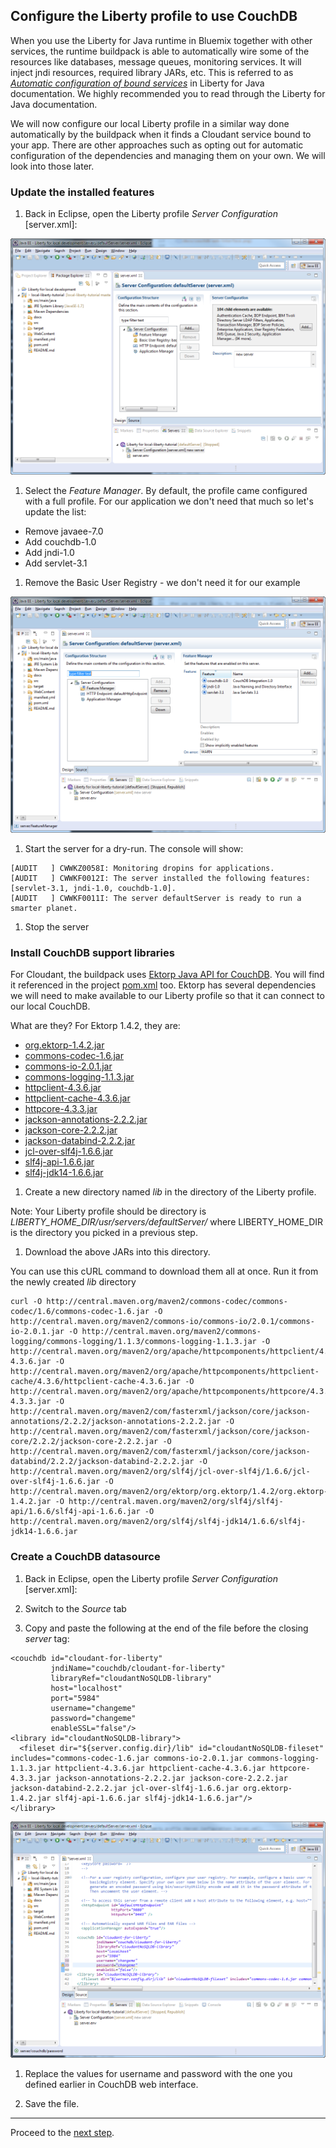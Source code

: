 ## Configure the Liberty profile to use CouchDB

When you use the Liberty for Java runtime in Bluemix together with other services,
the runtime buildpack is able to automatically wire some of the resources like databases,
message queues, monitoring services. It will inject jndi resources, required library JARs, etc.
This is referred to as [*Automatic configuration of bound services*](https://www.ng.bluemix.net/docs/starters/liberty/index.html#automaticconfigurationofboundservices) in Liberty for Java documentation.
We highly recommended you to read through the Liberty for Java documentation.

We will now configure our local Liberty profile in a similar way done automatically
by the buildpack when it finds a Cloudant service bound to your app.
There are other approaches such as opting out for automatic configuration of the dependencies
and managing them on your own. We will look into those later.

### Update the installed features

1. Back in Eclipse, open the Liberty profile *Server Configuration* [server.xml]:

  ![](images/edit-server-xml.png)

1. Select the *Feature Manager*. By default, the profile came configured with a full profile.
For our application we don't need that much so let's update the list:

  * Remove javaee-7.0
  * Add couchdb-1.0
  * Add jndi-1.0
  * Add servlet-3.1

1. Remove the Basic User Registry - we don't need it for our example

  ![](images/feature-manager-updated.png)

1. Start the server for a dry-run. The console will show:

  ```
  [AUDIT   ] CWWKZ0058I: Monitoring dropins for applications. 
  [AUDIT   ] CWWKF0012I: The server installed the following features: [servlet-3.1, jndi-1.0, couchdb-1.0].
  [AUDIT   ] CWWKF0011I: The server defaultServer is ready to run a smarter planet.
  ```

1. Stop the server

### Install CouchDB support libraries

For Cloudant, the buildpack uses [Ektorp Java API for CouchDB](http://ektorp.org/).
You will find it referenced in the project [pom.xml](pom.xml) too.
Ektorp has several dependencies we will need to make available to our Liberty profile
so that it can connect to our local CouchDB.

What are they? For Ektorp 1.4.2, they are:
  * [org.ektorp-1.4.2.jar](http://central.maven.org/maven2/org/ektorp/org.ektorp/1.4.2/org.ektorp-1.4.2.jar)
  * [commons-codec-1.6.jar](http://central.maven.org/maven2/commons-codec/commons-codec/1.6/commons-codec-1.6.jar)
  * [commons-io-2.0.1.jar](http://central.maven.org/maven2/commons-io/commons-io/2.0.1/commons-io-2.0.1.jar)
  * [commons-logging-1.1.3.jar](http://central.maven.org/maven2/commons-logging/commons-logging/1.1.3/commons-logging-1.1.3.jar)
  * [httpclient-4.3.6.jar](http://central.maven.org/maven2/org/apache/httpcomponents/httpclient/4.3.6/httpclient-4.3.6.jar)
  * [httpclient-cache-4.3.6.jar](http://central.maven.org/maven2/org/apache/httpcomponents/httpclient-cache/4.3.6/httpclient-cache-4.3.6.jar)
  * [httpcore-4.3.3.jar](http://central.maven.org/maven2/org/apache/httpcomponents/httpcore/4.3.3/httpcore-4.3.3.jar)
  * [jackson-annotations-2.2.2.jar](http://central.maven.org/maven2/com/fasterxml/jackson/core/jackson-annotations/2.2.2/jackson-annotations-2.2.2.jar)
  * [jackson-core-2.2.2.jar](http://central.maven.org/maven2/com/fasterxml/jackson/core/jackson-core/2.2.2/jackson-core-2.2.2.jar)
  * [jackson-databind-2.2.2.jar](http://central.maven.org/maven2/com/fasterxml/jackson/core/jackson-databind/2.2.2/jackson-databind-2.2.2.jar)
  * [jcl-over-slf4j-1.6.6.jar](http://central.maven.org/maven2/org/slf4j/jcl-over-slf4j/1.6.6/jcl-over-slf4j-1.6.6.jar)
  * [slf4j-api-1.6.6.jar](http://central.maven.org/maven2/org/slf4j/slf4j-api/1.6.6/slf4j-api-1.6.6.jar)
  * [slf4j-jdk14-1.6.6.jar](http://central.maven.org/maven2/org/slf4j/slf4j-jdk14/1.6.6/slf4j-jdk14-1.6.6.jar)

1. Create a new directory named *lib* in the directory of the Liberty profile.
  
  Note: Your Liberty profile should be directory is *LIBERTY_HOME_DIR/usr/servers/defaultServer/* where
  LIBERTY_HOME_DIR is the directory you picked in a previous step.

1. Download the above JARs into this directory.

  You can use this cURL command to download them all at once. Run it from the newly created *lib* directory

  ```
  curl -O http://central.maven.org/maven2/commons-codec/commons-codec/1.6/commons-codec-1.6.jar -O http://central.maven.org/maven2/commons-io/commons-io/2.0.1/commons-io-2.0.1.jar -O http://central.maven.org/maven2/commons-logging/commons-logging/1.1.3/commons-logging-1.1.3.jar -O http://central.maven.org/maven2/org/apache/httpcomponents/httpclient/4.3.6/httpclient-4.3.6.jar -O http://central.maven.org/maven2/org/apache/httpcomponents/httpclient-cache/4.3.6/httpclient-cache-4.3.6.jar -O http://central.maven.org/maven2/org/apache/httpcomponents/httpcore/4.3.3/httpcore-4.3.3.jar -O http://central.maven.org/maven2/com/fasterxml/jackson/core/jackson-annotations/2.2.2/jackson-annotations-2.2.2.jar -O http://central.maven.org/maven2/com/fasterxml/jackson/core/jackson-core/2.2.2/jackson-core-2.2.2.jar -O http://central.maven.org/maven2/com/fasterxml/jackson/core/jackson-databind/2.2.2/jackson-databind-2.2.2.jar -O http://central.maven.org/maven2/org/slf4j/jcl-over-slf4j/1.6.6/jcl-over-slf4j-1.6.6.jar -O http://central.maven.org/maven2/org/ektorp/org.ektorp/1.4.2/org.ektorp-1.4.2.jar -O http://central.maven.org/maven2/org/slf4j/slf4j-api/1.6.6/slf4j-api-1.6.6.jar -O http://central.maven.org/maven2/org/slf4j/slf4j-jdk14/1.6.6/slf4j-jdk14-1.6.6.jar
  ```

### Create a CouchDB datasource
  
1. Back in Eclipse, open the Liberty profile *Server Configuration* [server.xml]:

1. Switch to the *Source* tab

1. Copy and paste the following at the end of the file before the closing *server* tag:

  ```
  <couchdb id="cloudant-for-liberty"
           jndiName="couchdb/cloudant-for-liberty"
           libraryRef="cloudantNoSQLDB-library"
           host="localhost"
           port="5984"
           username="changeme"
           password="changeme"
           enableSSL="false"/>
  <library id="cloudantNoSQLDB-library">
    <fileset dir="${server.config.dir}/lib" id="cloudantNoSQLDB-fileset" includes="commons-codec-1.6.jar commons-io-2.0.1.jar commons-logging-1.1.3.jar httpclient-4.3.6.jar httpclient-cache-4.3.6.jar httpcore-4.3.3.jar jackson-annotations-2.2.2.jar jackson-core-2.2.2.jar jackson-databind-2.2.2.jar jcl-over-slf4j-1.6.6.jar org.ektorp-1.4.2.jar slf4j-api-1.6.6.jar slf4j-jdk14-1.6.6.jar"/>
  </library>
  ```
  
  ![](images/couchdb-datasource.png)
  
1. Replace the values for username and password with the one you defined earlier in CouchDB web interface.

1. Save the file.

---

Proceed to the [next step](005-TEST-COUCHDB.md).
